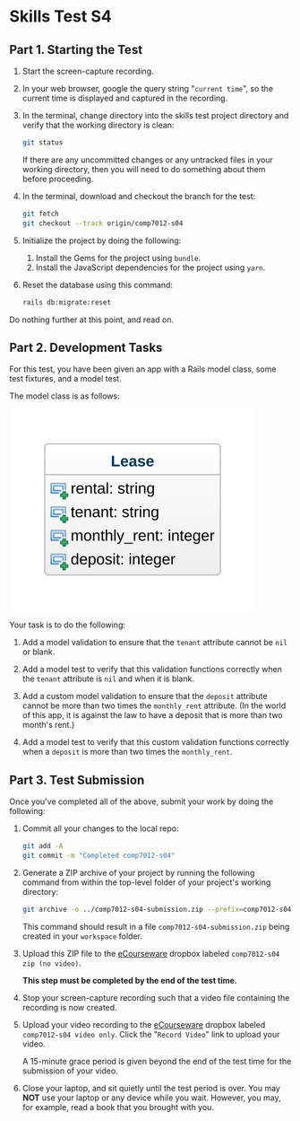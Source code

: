 # Skills Test S4

## Part 1. Starting the Test

1. Start the screen-capture recording.

1. In your web browser, google the query string "`current time`", so the current time is displayed and captured in the recording.

1. In the terminal, change directory into the skills test project directory and verify that the working directory is clean:

    ```bash
    git status
    ```

    If there are any uncommitted changes or any untracked files in your working directory, then you will need to do something about them before proceeding.

1. In the terminal, download and checkout the branch for the test:

    ```bash
    git fetch
    git checkout --track origin/comp7012-s04
    ```

1. Initialize the project by doing the following:
   1. Install the Gems for the project using `bundle`.
   1. Install the JavaScript dependencies for the project using `yarn`.

1. Reset the database using this command:

    ```bash
    rails db:migrate:reset
    ```

Do nothing further at this point, and read on.

## Part 2. Development Tasks

For this test, you have been given an app with a Rails model class, some test fixtures, and a model test.

The model class is as follows:

![A UML class diagram](./comp7012-s04_class_diagram.svg)

Your task is to do the following:

1. Add a model validation to ensure that the `tenant` attribute cannot be `nil` or blank.

1. Add a model test to verify that this validation functions correctly when the `tenant` attribute is `nil` and when it is blank.

1. Add a custom model validation to ensure that the `deposit` attribute cannot be more than two times the `monthly_rent` attribute. (In the world of this app, it is against the law to have a deposit that is more than two month's rent.)

1. Add a model test to verify that this custom validation functions correctly when a `deposit` is more than two times the `monthly_rent`.

## Part 3. Test Submission

Once you've completed all of the above, submit your work by doing the following:

1. Commit all your changes to the local repo:

    ```bash
    git add -A
    git commit -m "Completed comp7012-s04"
    ```

1. Generate a ZIP archive of your project by running the following command from within the top-level folder of your project's working directory:

    ```bash
    git archive -o ../comp7012-s04-submission.zip --prefix=comp7012-s04-submission/ HEAD
    ```

    This command should result in a file `comp7012-s04-submission.zip` being created in your `workspace` folder.

1. Upload this ZIP file to the [eCourseware](https://elearn.memphis.edu/) dropbox labeled `comp7012-s04 zip (no video)`.

    **This step must be completed by the end of the test time.**

1. Stop your screen-capture recording such that a video file containing the recording is now created.

1. Upload your video recording to the [eCourseware](https://elearn.memphis.edu/) dropbox labeled `comp7012-s04 video only`. Click the "`Record Video`" link to upload your video.

    A 15-minute grace period is given beyond the end of the test time for the submission of your video.

1. Close your laptop, and sit quietly until the test period is over. You may **NOT** use your laptop or any device while you wait. However, you may, for example, read a book that you brought with you.
